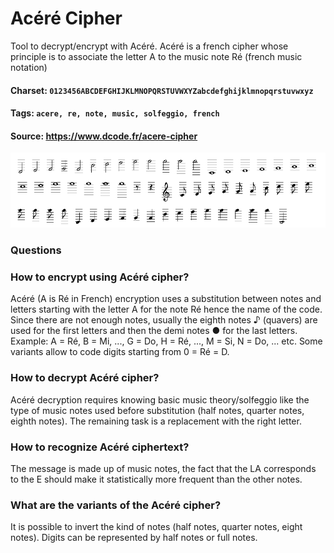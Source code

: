 # Acéré Cipher
Tool to decrypt/encrypt with Acéré. Acéré is a french cipher whose principle is to associate the letter A to the music note Ré (french music notation)

#### Charset: `0123456ABCDEFGHIJKLMNOPQRSTUVWXYZabcdefghijklmnopqrstuvwxyz`

#### Tags: `acere, re, note, music, solfeggio, french`

#### Source: https://www.dcode.fr/acere-cipher

![combined](./combined.png)

### Questions

### How to encrypt using Acéré cipher?
Acéré (A is Ré in French) encryption uses a substitution between notes and letters starting with the letter A for the note Ré hence the name of the code. Since there are not enough notes, usually the eighth notes ♪ (quavers) are used for the first letters and then the demi notes ● for the last letters. Example: A = Ré, B = Mi, ..., G = Do, H = Ré, ..., M = Si, N = Do, ... etc. Some variants allow to code digits starting from 0 = Ré = D.

### How to decrypt Acéré cipher?
Acéré decryption requires knowing basic music theory/solfeggio like the type of music notes used before substitution (half notes, quarter notes, eighth notes). The remaining task is a replacement with the right letter.

### How to recognize Acéré ciphertext?
The message is made up of music notes, the fact that the LA corresponds to the E should make it statistically more frequent than the other notes.

### What are the variants of the Acéré cipher?
It is possible to invert the kind of notes (half notes, quarter notes, eight notes). Digits can be represented by half notes or full notes.

